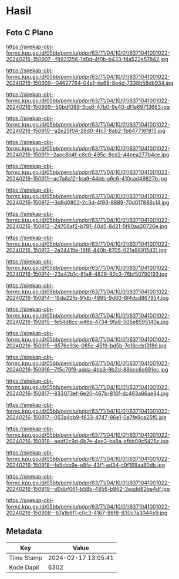 # Hasil

## Foto C Plano

https://sirekap-obj-formc.kpu.go.id/05bb/pemilu/pdpr/63/71/04/10/01/6371041001022-20240216-150907--f8931256-1d0d-4f0b-b433-f4a522e57842.jpg

https://sirekap-obj-formc.kpu.go.id/05bb/pemilu/pdpr/63/71/04/10/01/6371041001022-20240216-150909--04627764-04a1-4e68-8e4d-7338b58db934.jpg

https://sirekap-obj-formc.kpu.go.id/05bb/pemilu/pdpr/63/71/04/10/01/6371041001022-20240216-150909--50bdf089-3ce6-47b0-9e40-df1e69713663.jpg

https://sirekap-obj-formc.kpu.go.id/05bb/pemilu/pdpr/63/71/04/10/01/6371041001022-20240216-150910--a2e25f04-28d0-4fc7-8ab2-1b647716f815.jpg

https://sirekap-obj-formc.kpu.go.id/05bb/pemilu/pdpr/63/71/04/10/01/6371041001022-20240216-150911--2aec8b4f-c8c6-495c-8cd2-44eea277b4ce.jpg

https://sirekap-obj-formc.kpu.go.id/05bb/pemilu/pdpr/63/71/04/10/01/6371041001022-20240216-150911--ac7a8a12-1ca9-44bb-a6c6-410cad49827b.jpg

https://sirekap-obj-formc.kpu.go.id/05bb/pemilu/pdpr/63/71/04/10/01/6371041001022-20240216-150912--3d9d0802-2c3d-4f93-8889-70d017886cf4.jpg

https://sirekap-obj-formc.kpu.go.id/05bb/pemilu/pdpr/63/71/04/10/01/6371041001022-20240216-150912--2d706af2-b781-40d5-8d21-5f80aa20726e.jpg

https://sirekap-obj-formc.kpu.go.id/05bb/pemilu/pdpr/63/71/04/10/01/6371041001022-20240216-150913--2a24419a-16f6-440b-8705-021a88915d31.jpg

https://sirekap-obj-formc.kpu.go.id/05bb/pemilu/pdpr/63/71/04/10/01/6371041001022-20240216-150914--23a42b1c-81a8-4828-92c3-76bf50790f93.jpg

https://sirekap-obj-formc.kpu.go.id/05bb/pemilu/pdpr/63/71/04/10/01/6371041001022-20240216-150914--18de22fb-91db-4895-9d60-6f4dad867954.jpg

https://sirekap-obj-formc.kpu.go.id/05bb/pemilu/pdpr/63/71/04/10/01/6371041001022-20240216-150915--fe54d8cc-e46e-4734-9fa8-505e8595140a.jpg

https://sirekap-obj-formc.kpu.go.id/05bb/pemilu/pdpr/63/71/04/10/01/6371041001022-20240216-150915--8576e93e-085c-45f9-bd5b-7e18ccb13f86.jpg

https://sirekap-obj-formc.kpu.go.id/05bb/pemilu/pdpr/63/71/04/10/01/6371041001022-20240216-150916--7f5c79f9-adda-4bb3-9b2d-88bcc6e691ec.jpg

https://sirekap-obj-formc.kpu.go.id/05bb/pemilu/pdpr/63/71/04/10/01/6371041001022-20240216-150917--833073ef-6e20-467b-816f-dc483a66ae34.jpg

https://sirekap-obj-formc.kpu.go.id/05bb/pemilu/pdpr/63/71/04/10/01/6371041001022-20240216-150917--053a4cb9-f833-4747-86e1-0a7fe9ca25f0.jpg

https://sirekap-obj-formc.kpu.go.id/05bb/pemilu/pdpr/63/71/04/10/01/6371041001022-20240216-150918--aedf2c9d-6b7e-4ae3-ba8a-afbb09c5425c.jpg

https://sirekap-obj-formc.kpu.go.id/05bb/pemilu/pdpr/63/71/04/10/01/6371041001022-20240216-150918--fe5cbb9e-e8fa-43f1-ad34-c9f168aa80db.jpg

https://sirekap-obj-formc.kpu.go.id/05bb/pemilu/pdpr/63/71/04/10/01/6371041001022-20240216-150919--d0dbf061-b58b-4856-b962-3eadd82be4df.jpg

https://sirekap-obj-formc.kpu.go.id/05bb/pemilu/pdpr/63/71/04/10/01/6371041001022-20240216-150908--67a1b6f1-c0c3-4167-86f8-830c7a3044e9.jpg


## Metadata

| Key        | Value               |
| ---------- | ------------------- |
| Time Stamp | 2024-02-17 13:05:41 |
| Kode Dapil | 6302                |



